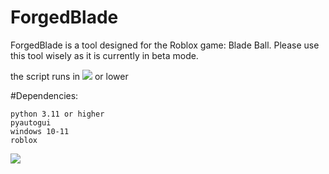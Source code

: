 # ForgedBlade

ForgedBlade is a tool designed for the Roblox game: Blade Ball. Please use this tool wisely as it is currently in beta mode.

the script runs in [<img src="https://img.shields.io/badge/Python-version_3.12.0-yellow">](https://www.python.org/) or lower

#Dependencies:
```
python 3.11 or higher
pyautogui
windows 10-11
roblox
```

[<img src="https://img.shields.io/badge/MIT-LICENSE-red">](https://github.com/yinyangbalance/ForgedBlade/raw/main/LICENSE)

